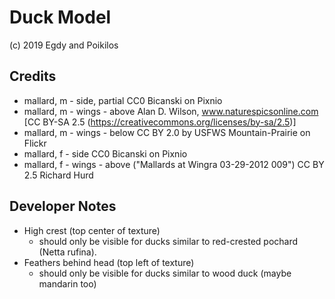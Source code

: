 # Duck Model
(c) 2019 Egdy and Poikilos

## Credits
* mallard, m - side, partial
  CC0
  Bicanski on Pixnio
* mallard, m - wings - above
  Alan D. Wilson, www.naturespicsonline.com [CC BY-SA 2.5 (https://creativecommons.org/licenses/by-sa/2.5)]
* mallard, m - wings - below
  CC BY 2.0
  by USFWS Mountain-Prairie on Flickr
* mallard, f - side
  CC0
  Bicanski on Pixnio
* mallard, f - wings - above ("Mallards at Wingra 03-29-2012 009")
  CC BY 2.5 Richard Hurd

## Developer Notes
* High crest (top center of texture)
  - should only be visible for ducks similar to
    red-crested pochard (Netta rufina).
* Feathers behind head (top left of texture)
  - should only be visible for ducks similar to
    wood duck (maybe mandarin too)
